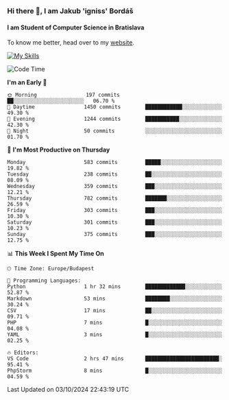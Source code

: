 ### Hi there 👋, I am Jakub 'igniss' Bordáš

#### I am Student of Computer Science in Bratislava
To know me better, head over to my [website](https://bordas.sk).

[![My Skills](https://skillicons.dev/icons?i=js,html,css,figma,svelte,java,kotlin,python,postgresql,typescript,nest,nodejs)](https://bordas.sk)


<!--START_SECTION:waka-->
![Code Time](http://img.shields.io/badge/Code%20Time-1%2C534%20hrs%2052%20mins-blue)

**I'm an Early 🐤** 

```text
🌞 Morning                197 commits         ██░░░░░░░░░░░░░░░░░░░░░░░   06.70 % 
🌆 Daytime                1450 commits        ████████████░░░░░░░░░░░░░   49.30 % 
🌃 Evening                1244 commits        ███████████░░░░░░░░░░░░░░   42.30 % 
🌙 Night                  50 commits          ░░░░░░░░░░░░░░░░░░░░░░░░░   01.70 % 
```
📅 **I'm Most Productive on Thursday** 

```text
Monday                   583 commits         █████░░░░░░░░░░░░░░░░░░░░   19.82 % 
Tuesday                  238 commits         ██░░░░░░░░░░░░░░░░░░░░░░░   08.09 % 
Wednesday                359 commits         ███░░░░░░░░░░░░░░░░░░░░░░   12.21 % 
Thursday                 782 commits         ███████░░░░░░░░░░░░░░░░░░   26.59 % 
Friday                   303 commits         ███░░░░░░░░░░░░░░░░░░░░░░   10.30 % 
Saturday                 301 commits         ███░░░░░░░░░░░░░░░░░░░░░░   10.23 % 
Sunday                   375 commits         ███░░░░░░░░░░░░░░░░░░░░░░   12.75 % 
```


📊 **This Week I Spent My Time On** 

```text
🕑︎ Time Zone: Europe/Budapest

💬 Programming Languages: 
Python                   1 hr 32 mins        █████████████░░░░░░░░░░░░   52.87 % 
Markdown                 53 mins             ████████░░░░░░░░░░░░░░░░░   30.24 % 
CSV                      17 mins             ██░░░░░░░░░░░░░░░░░░░░░░░   09.71 % 
PHP                      7 mins              █░░░░░░░░░░░░░░░░░░░░░░░░   04.08 % 
YAML                     3 mins              █░░░░░░░░░░░░░░░░░░░░░░░░   02.25 % 

🔥 Editors: 
VS Code                  2 hrs 47 mins       ████████████████████████░   95.41 % 
PhpStorm                 8 mins              █░░░░░░░░░░░░░░░░░░░░░░░░   04.59 % 
```


 Last Updated on 03/10/2024 22:43:19 UTC
<!--END_SECTION:waka-->
